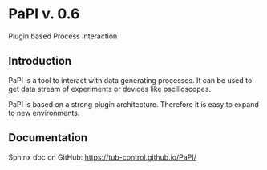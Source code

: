 PaPI v. 0.6
==================

Plugin based Process Interaction

Introduction
------
PaPI is a tool to interact with data generating processes. It can be used to get data stream of experiments or devices
like oscilloscopes.

PaPI is based on a strong plugin architecture. Therefore it is easy to expand to new environments.


Documentation
------

Sphinx doc on GitHub: https://tub-control.github.io/PaPI/
